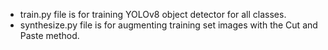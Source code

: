 - train.py file is for training YOLOv8 object detector for all classes.
- synthesize.py file is for augmenting training set images with the Cut and Paste method.